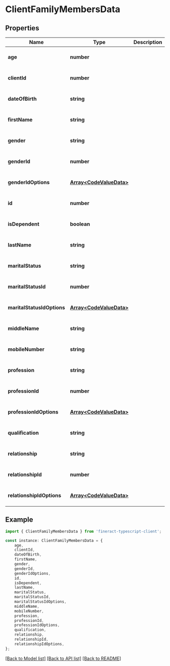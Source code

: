 # ClientFamilyMembersData


## Properties

Name | Type | Description | Notes
------------ | ------------- | ------------- | -------------
**age** | **number** |  | [optional] [default to undefined]
**clientId** | **number** |  | [optional] [default to undefined]
**dateOfBirth** | **string** |  | [optional] [default to undefined]
**firstName** | **string** |  | [optional] [default to undefined]
**gender** | **string** |  | [optional] [default to undefined]
**genderId** | **number** |  | [optional] [default to undefined]
**genderIdOptions** | [**Array&lt;CodeValueData&gt;**](CodeValueData.md) |  | [optional] [default to undefined]
**id** | **number** |  | [optional] [default to undefined]
**isDependent** | **boolean** |  | [optional] [default to undefined]
**lastName** | **string** |  | [optional] [default to undefined]
**maritalStatus** | **string** |  | [optional] [default to undefined]
**maritalStatusId** | **number** |  | [optional] [default to undefined]
**maritalStatusIdOptions** | [**Array&lt;CodeValueData&gt;**](CodeValueData.md) |  | [optional] [default to undefined]
**middleName** | **string** |  | [optional] [default to undefined]
**mobileNumber** | **string** |  | [optional] [default to undefined]
**profession** | **string** |  | [optional] [default to undefined]
**professionId** | **number** |  | [optional] [default to undefined]
**professionIdOptions** | [**Array&lt;CodeValueData&gt;**](CodeValueData.md) |  | [optional] [default to undefined]
**qualification** | **string** |  | [optional] [default to undefined]
**relationship** | **string** |  | [optional] [default to undefined]
**relationshipId** | **number** |  | [optional] [default to undefined]
**relationshipIdOptions** | [**Array&lt;CodeValueData&gt;**](CodeValueData.md) |  | [optional] [default to undefined]

## Example

```typescript
import { ClientFamilyMembersData } from 'fineract-typescript-client';

const instance: ClientFamilyMembersData = {
    age,
    clientId,
    dateOfBirth,
    firstName,
    gender,
    genderId,
    genderIdOptions,
    id,
    isDependent,
    lastName,
    maritalStatus,
    maritalStatusId,
    maritalStatusIdOptions,
    middleName,
    mobileNumber,
    profession,
    professionId,
    professionIdOptions,
    qualification,
    relationship,
    relationshipId,
    relationshipIdOptions,
};
```

[[Back to Model list]](../README.md#documentation-for-models) [[Back to API list]](../README.md#documentation-for-api-endpoints) [[Back to README]](../README.md)
